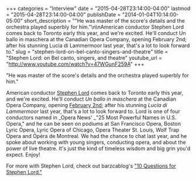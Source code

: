 +++
categories = "Interview"
date = "2015-04-28T23:14:00-04:00"
lastmod = "2015-04-28T23:14:00-04:00"
publishDate = "2014-01-04T10:14:00-05:00"
short_description = "&quot;He was master of the score&#039;s details and the orchestra played superbly for him.&quot;\n\nAmerican conductor Stephen Lord comes back to Toronto early this year, and we&#039;re excited. He&#039;ll conduct Un ballo in maschera at the Canadian Opera Company, opening February 2nd; after his stunning Lucia di Lammermoor last year, that&#039;s a lot to look forward to."
slug = "stephen-lord-on-bel-canto-singers-and-theatre"
title = "Stephen Lord: on Bel canto, singers, and theatre"
youtube_url = "http://www.youtube.com/watch?v=47WGunF259A"
+++

"He was master of the score's details and the orchestra played superbly for him."

American conductor [Stephen Lord](http://parkartists.com/web/design/artists/conductors/portfolio/stephen_lord/index.html) comes back to Toronto early this year, and we're excited. He'll conduct _Un ballo in maschera_ at the Canadian Opera Company, opening [February 2nd](http://www.coc.ca/PerformancesAndTickets/1314Season/UnBalloInMaschera.aspx); after his stunning _Lucia di Lammermoor_ last year, that's a lot to look forward to. Lord is one of four conductors named in _Opera News' _"25 Most Powerful Names in U.S. Opera," and he can be seen on podiums at San Francisco Opera, Boston Lyric Opera, Lyric Opera of Chicago, Opera Theater St. Louis, Wolf Trap Opera and Opéra de Montreal. We had the chance to chat last year, and he spoke about working with young singers, conducting opera, and about the power of live theatre. It's just the kind of timeless wisdom and big grin you'd expect. Enjoy!

For more with Stephen Lord, check out barzcablog's ["10 Questions for Stephen Lord."](http://barczablog.com/2013/12/31/10forstephenlord/)
